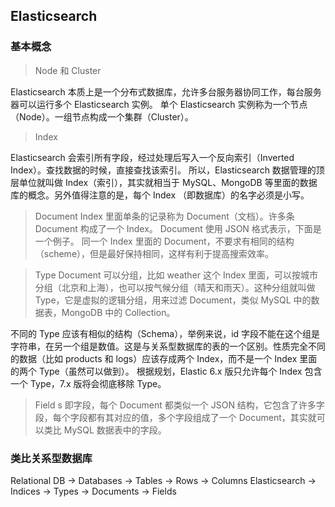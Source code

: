 ## Elasticsearch

### 基本概念
> Node 和 Cluster

Elasticsearch 本质上是一个分布式数据库，允许多台服务器协同工作，每台服务器可以运行多个 Elasticsearch 实例。
单个 Elasticsearch 实例称为一个节点（Node）。一组节点构成一个集群（Cluster）。

> Index

Elasticsearch 会索引所有字段，经过处理后写入一个反向索引（Inverted Index）。查找数据的时候，直接查找该索引。
所以，Elasticsearch 数据管理的顶层单位就叫做 Index（索引），其实就相当于 MySQL、MongoDB 等里面的数据库的概念。另外值得注意的是，每个 Index （即数据库）的名字必须是小写。

> Document
Index 里面单条的记录称为 Document（文档）。许多条 Document 构成了一个 Index。
Document 使用 JSON 格式表示，下面是一个例子。
同一个 Index 里面的 Document，不要求有相同的结构（scheme），但是最好保持相同，这样有利于提高搜索效率。

> Type
Document 可以分组，比如 weather 这个 Index 里面，可以按城市分组（北京和上海），也可以按气候分组（晴天和雨天）。这种分组就叫做 Type，它是虚拟的逻辑分组，用来过滤 Document，类似 MySQL 中的数据表，MongoDB 中的 Collection。

不同的 Type 应该有相似的结构（Schema），举例来说，id 字段不能在这个组是字符串，在另一个组是数值。这是与关系型数据库的表的一个区别。性质完全不同的数据（比如 products 和 logs）应该存成两个 Index，而不是一个 Index 里面的两个 Type（虽然可以做到）。
根据规划，Elastic 6.x 版只允许每个 Index 包含一个 Type，7.x 版将会彻底移除 Type。

> Field
s
即字段，每个 Document 都类似一个 JSON 结构，它包含了许多字段，每个字段都有其对应的值，多个字段组成了一个 Document，其实就可以类比 MySQL 数据表中的字段。

### 类比关系型数据库
Relational DB -> Databases -> Tables -> Rows -> Columns
Elasticsearch -> Indices   -> Types  -> Documents -> Fields
